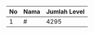 | No | Nama            | Jumlah Level |
|----|-----------------|--------------|
| 1  | #    |    4295        |
